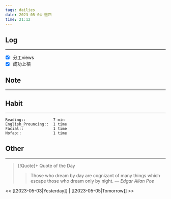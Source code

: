 ```yaml
---
tags: dailies  
date: 2023-05-04-週四
time: 21:12
---
```


## Log
---
- [x] 分工views
- [x] 成功上槓

## Note
---

## Habit
---
```
Reading::            7 min
English_Prouncing::  1 time
Facial::             1 time
Nofap::              1 time

```
## Other
---

> [!Quote]+ Quote of the Day
> > Those who dream by day are cognizant of many things which escape those who dream only by night.
> — <cite>Edgar Allan Poe</cite>

<< [[2023-05-03|Yesterday]] | [[2023-05-05|Tomorrow]] >>